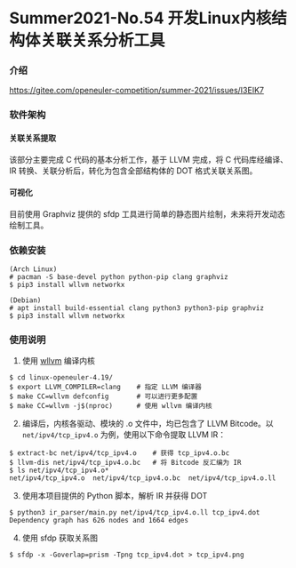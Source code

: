 # Summer2021-No.54 开发Linux内核结构体关联关系分析工具

### 介绍
https://gitee.com/openeuler-competition/summer-2021/issues/I3EIK7

### 软件架构
#### 关联关系提取
该部分主要完成 C 代码的基本分析工作，基于 LLVM 完成，将 C 代码库经编译、IR 转换、关联分析后，转化为包含全部结构体的 DOT 格式关联关系图。

#### 可视化
目前使用 Graphviz 提供的 sfdp 工具进行简单的静态图片绘制，未来将开发动态绘制工具。

### 依赖安装
```shell
(Arch Linux)
# pacman -S base-devel python python-pip clang graphviz
$ pip3 install wllvm networkx

(Debian)
# apt install build-essential clang python3 python3-pip graphviz
$ pip3 install wllvm networkx
```
### 使用说明

1. 使用 [wllvm](https://github.com/travitch/whole-program-llvm) 编译内核
```shell
$ cd linux-openeuler-4.19/
$ export LLVM_COMPILER=clang    # 指定 LLVM 编译器
$ make CC=wllvm defconfig       # 可以进行更多配置
$ make CC=wllvm -j$(nproc)      # 使用 wllvm 编译内核
```

2. 编译后，内核各驱动、模块的 .o 文件中，均已包含了 LLVM Bitcode。以 `net/ipv4/tcp_ipv4.o` 为例，使用以下命令提取 LLVM IR：
```shell
$ extract-bc net/ipv4/tcp_ipv4.o    # 获得 tcp_ipv4.o.bc
$ llvm-dis net/ipv4/tcp_ipv4.o.bc   # 将 Bitcode 反汇编为 IR
$ ls net/ipv4/tcp_ipv4.o*
net/ipv4/tcp_ipv4.o  net/ipv4/tcp_ipv4.o.bc  net/ipv4/tcp_ipv4.o.ll
```

3. 使用本项目提供的 Python 脚本，解析 IR 并获得 DOT
```shell
$ python3 ir_parser/main.py net/ipv4/tcp_ipv4.o.ll tcp_ipv4.dot
Dependency graph has 626 nodes and 1664 edges
```

4. 使用 sfdp 获取关系图
```shell
$ sfdp -x -Goverlap=prism -Tpng tcp_ipv4.dot > tcp_ipv4.png
```
